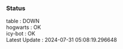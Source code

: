 ### Status


table : DOWN  
hogwarts : OK  
icy-bot : OK  
Latest Update : 2024-07-31 05:08:19.296648
